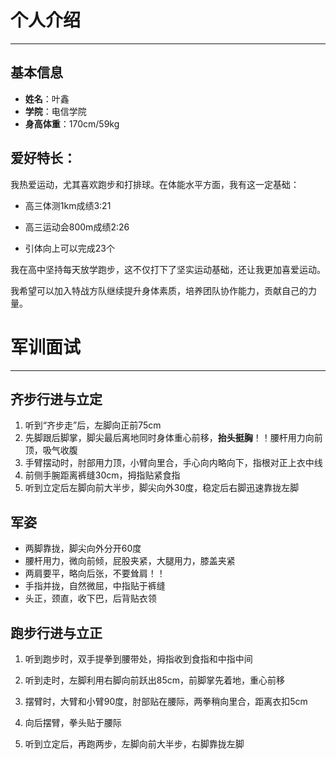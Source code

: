 # 个人介绍

---

## 基本信息

- **姓名**：叶鑫
- **学院**：电信学院
- **身高体重**：170cm/59kg

## 爱好特长：

我热爱运动，尤其喜欢跑步和打排球。在体能水平方面，我有这一定基础：

- 高三体测1km成绩3:21

- 高三运动会800m成绩2:26

- 引体向上可以完成23个

我在高中坚持每天放学跑步，这不仅打下了坚实运动基础，还让我更加喜爱运动。

我希望可以加入特战方队继续提升身体素质，培养团队协作能力，贡献自己的力量。



# 军训面试

---

## 齐步行进与立定

1. 听到“齐步走”后，左脚向正前75cm
2. 先脚跟后脚掌，脚尖最后离地同时身体重心前移，**抬头挺胸**！！腰杆用力向前顶，吸气收腹
3. 手臂摆动时，肘部用力顶，小臂向里合，手心向内略向下，指根对正上衣中线
4. 前侧手腕距离裤缝30cm，拇指贴紧食指
5. 听到立定后左脚向前大半步，脚尖向外30度，稳定后右脚迅速靠拢左脚



## 军姿

- 两脚靠拢，脚尖向外分开60度
- 腰杆用力，微向前倾，屁股夹紧，大腿用力，膝盖夹紧
- 两肩要平，略向后张，不要耸肩！！
- 手指并拢，自然微屈，中指贴于裤缝
- 头正，颈直，收下巴，后背贴衣领



## 跑步行进与立正

1. 听到跑步时，双手提拳到腰带处，拇指收到食指和中指中间

2. 听到走时，左脚利用右脚向前跃出85cm，前脚掌先着地，重心前移
3. 摆臂时，大臂和小臂90度，肘部贴在腰际，两拳稍向里合，距离衣扣5cm
4. 向后摆臂，拳头贴于腰际
5. 听到立定后，再跑两步，左脚向前大半步，右脚靠拢左脚

